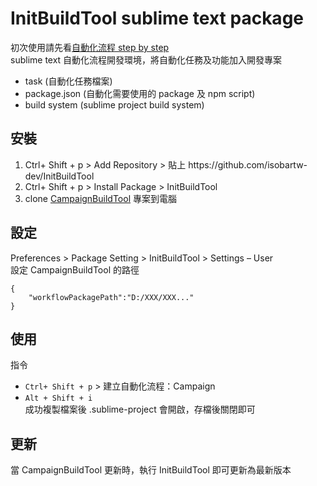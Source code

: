 InitBuildTool sublime text package
=======================================
初次使用請先看[自動化流程 step by step](https://hackmd.io/s/S1ohqCzN)  
sublime text 自動化流程開發環境，將自動化任務及功能加入開發專案
- task (自動化任務檔案)
- package.json (自動化需要使用的 package 及 npm script)
- build system (sublime project build system)

## 安裝
1. Ctrl+ Shift + p > Add Repository > 貼上 https://<i></i>github.com/isobartw-dev/InitBuildTool
2. Ctrl+ Shift + p > Install Package > InitBuildTool
3. clone [CampaignBuildTool](https://github.com/isobartw-dev/CampaignBuildTool) 專案到電腦

## 設定
Preferences > Package Setting > InitBuildTool > Settings – User  
設定 CampaignBuildTool 的路徑
```
{
    "workflowPackagePath":"D:/XXX/XXX..."
}
```
## 使用
指令
- ``Ctrl+ Shift + p`` > 建立自動化流程：Campaign
- ``Alt + Shift + i``  
成功複製檔案後 .sublime-project 會開啟，存檔後關閉即可

## 更新 
當 CampaignBuildTool 更新時，執行 InitBuildTool 即可更新為最新版本
